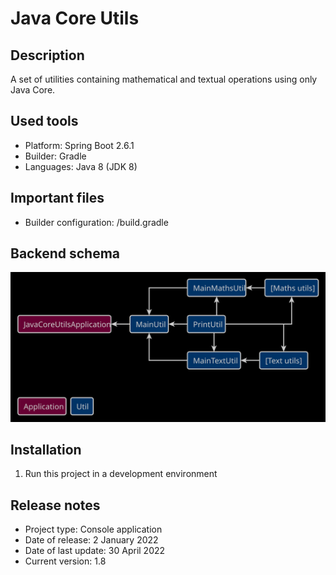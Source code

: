 # Java Core Utils

## Description
A set of utilities containing mathematical and textual operations using only Java Core.

## Used tools
* Platform: Spring Boot 2.6.1
* Builder: Gradle
* Languages: Java 8 (JDK 8)

## Important files
* Builder configuration: /build.gradle

## Backend schema
![Relationships of elements](readme/back-schema.svg)

## Installation
1. Run this project in a development environment

## Release notes
* Project type: Console application
* Date of release: 2 January 2022
* Date of last update: 30 April 2022
* Current version: 1.8
